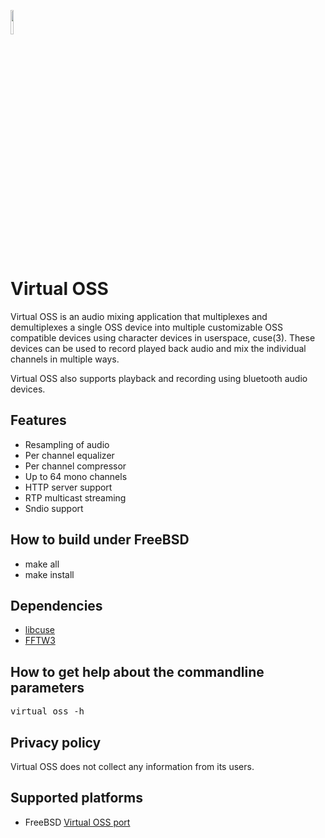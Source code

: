 <IMG SRC="https://raw.githubusercontent.com/hselasky/virtual_oss/main/www/virtual_oss.svg" WIDTH="10%"></IMG> 
# Virtual OSS
Virtual OSS is an audio mixing application that multiplexes and
demultiplexes a single OSS device into multiple customizable OSS
compatible devices using character devices in userspace, cuse(3).
These devices can be used to record played back audio and mix the
individual channels in multiple ways.

Virtual OSS also supports playback and recording using bluetooth
audio devices.

## Features
<ul>
  <li>Resampling of audio</li>
  <li>Per channel equalizer</li>
  <li>Per channel compressor</li>
  <li>Up to 64 mono channels</li>
  <li>HTTP server support</li>
  <li>RTP multicast streaming</li>
  <li>Sndio support</li>
</ul>

## How to build under FreeBSD
<ul>
  <li>make all</li>
  <li>make install</li>
</ul>

## Dependencies
<ul>
  <li><A HREF="https://www.freebsd.org/cgi/man.cgi?query=cuse&sektion=3&manpath=freebsd-release-ports">libcuse</A> </li>
  <li><A HREF="http://www.fftw.org">FFTW3</A> </li>
</ul>

## How to get help about the commandline parameters
<pre>
virtual_oss -h
</pre>

## Privacy policy

Virtual OSS does not collect any information from its users.

## Supported platforms
<ul>
  <li>FreeBSD <A HREF="https://www.freshports.org/audio/virtual_oss">Virtual OSS port</A></li>
</ul>

